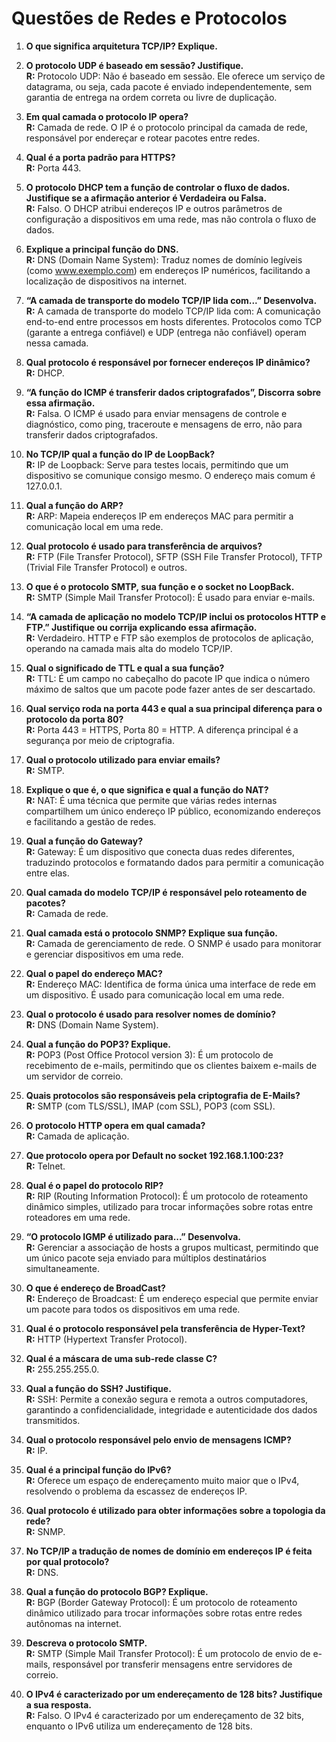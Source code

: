 # Questões de Redes e Protocolos

1. **O que significa arquitetura TCP/IP? Explique.**

2. **O protocolo UDP é baseado em sessão? Justifique.**  
   **R:** Protocolo UDP: Não é baseado em sessão. Ele oferece um serviço de datagrama, ou seja, cada pacote é enviado independentemente, sem garantia de entrega na ordem correta ou livre de duplicação.

3. **Em qual camada o protocolo IP opera?**  
   **R:** Camada de rede. O IP é o protocolo principal da camada de rede, responsável por endereçar e rotear pacotes entre redes.

4. **Qual é a porta padrão para HTTPS?**  
   **R:** Porta 443.

5. **O protocolo DHCP tem a função de controlar o fluxo de dados. Justifique se a afirmação anterior é Verdadeira ou Falsa.**  
   **R:** Falso. O DHCP atribui endereços IP e outros parâmetros de configuração a dispositivos em uma rede, mas não controla o fluxo de dados.

6. **Explique a principal função do DNS.**  
   **R:** DNS (Domain Name System): Traduz nomes de domínio legíveis (como www.exemplo.com) em endereços IP numéricos, facilitando a localização de dispositivos na internet.

7. **“A camada de transporte do modelo TCP/IP lida com...” Desenvolva.**  
   **R:** A camada de transporte do modelo TCP/IP lida com: A comunicação end-to-end entre processos em hosts diferentes. Protocolos como TCP (garante a entrega confiável) e UDP (entrega não confiável) operam nessa camada.

8. **Qual protocolo é responsável por fornecer endereços IP dinâmico?**  
   **R:** DHCP.

9. **“A função do ICMP é transferir dados criptografados”, Discorra sobre essa afirmação.**  
   **R:** Falsa. O ICMP é usado para enviar mensagens de controle e diagnóstico, como ping, traceroute e mensagens de erro, não para transferir dados criptografados.

10. **No TCP/IP qual a função do IP de LoopBack?**  
    **R:** IP de Loopback: Serve para testes locais, permitindo que um dispositivo se comunique consigo mesmo. O endereço mais comum é 127.0.0.1.

11. **Qual a função do ARP?**  
    **R:** ARP: Mapeia endereços IP em endereços MAC para permitir a comunicação local em uma rede.

12. **Qual protocolo é usado para transferência de arquivos?**  
    **R:** FTP (File Transfer Protocol), SFTP (SSH File Transfer Protocol), TFTP (Trivial File Transfer Protocol) e outros.

13. **O que é o protocolo SMTP, sua função e o socket no LoopBack.**  
    **R:** SMTP (Simple Mail Transfer Protocol): É usado para enviar e-mails.

14. **“A camada de aplicação no modelo TCP/IP inclui os protocolos HTTP e FTP.” Justifique ou corrija explicando essa afirmação.**  
    **R:** Verdadeiro. HTTP e FTP são exemplos de protocolos de aplicação, operando na camada mais alta do modelo TCP/IP.

15. **Qual o significado de TTL e qual a sua função?**  
    **R:** TTL: É um campo no cabeçalho do pacote IP que indica o número máximo de saltos que um pacote pode fazer antes de ser descartado.

16. **Qual serviço roda na porta 443 e qual a sua principal diferença para o protocolo da porta 80?**  
    **R:** Porta 443 = HTTPS, Porta 80 = HTTP. A diferença principal é a segurança por meio de criptografia.

17. **Qual o protocolo utilizado para enviar emails?**  
    **R:** SMTP.

18. **Explique o que é, o que significa e qual a função do NAT?**  
    **R:** NAT: É uma técnica que permite que várias redes internas compartilhem um único endereço IP público, economizando endereços e facilitando a gestão de redes.

19. **Qual a função do Gateway?**  
    **R:** Gateway: É um dispositivo que conecta duas redes diferentes, traduzindo protocolos e formatando dados para permitir a comunicação entre elas.

20. **Qual camada do modelo TCP/IP é responsável pelo roteamento de pacotes?**  
    **R:** Camada de rede.

21. **Qual camada está o protocolo SNMP? Explique sua função.**  
    **R:** Camada de gerenciamento de rede. O SNMP é usado para monitorar e gerenciar dispositivos em uma rede.

22. **Qual o papel do endereço MAC?**  
    **R:** Endereço MAC: Identifica de forma única uma interface de rede em um dispositivo. É usado para comunicação local em uma rede.

23. **Qual o protocolo é usado para resolver nomes de domínio?**  
    **R:** DNS (Domain Name System).

24. **Qual a função do POP3? Explique.**  
    **R:** POP3 (Post Office Protocol version 3): É um protocolo de recebimento de e-mails, permitindo que os clientes baixem e-mails de um servidor de correio.

25. **Quais protocolos são responsáveis pela criptografia de E-Mails?**  
    **R:** SMTP (com TLS/SSL), IMAP (com SSL), POP3 (com SSL).

26. **O protocolo HTTP opera em qual camada?**  
    **R:** Camada de aplicação.

27. **Que protocolo opera por Default no socket 192.168.1.100:23?**  
    **R:** Telnet.

28. **Qual é o papel do protocolo RIP?**  
    **R:** RIP (Routing Information Protocol): É um protocolo de roteamento dinâmico simples, utilizado para trocar informações sobre rotas entre roteadores em uma rede.

29. **“O protocolo IGMP é utilizado para...” Desenvolva.**  
    **R:** Gerenciar a associação de hosts a grupos multicast, permitindo que um único pacote seja enviado para múltiplos destinatários simultaneamente.

30. **O que é endereço de BroadCast?**  
    **R:** Endereço de Broadcast: É um endereço especial que permite enviar um pacote para todos os dispositivos em uma rede.

31. **Qual é o protocolo responsável pela transferência de Hyper-Text?**  
    **R:** HTTP (Hypertext Transfer Protocol).

32. **Qual é a máscara de uma sub-rede classe C?**  
    **R:** 255.255.255.0.

33. **Qual a função do SSH? Justifique.**  
    **R:** SSH: Permite a conexão segura e remota a outros computadores, garantindo a confidencialidade, integridade e autenticidade dos dados transmitidos.

34. **Qual o protocolo responsável pelo envio de mensagens ICMP?**  
    **R:** IP.

35. **Qual é a principal função do IPv6?**  
    **R:** Oferece um espaço de endereçamento muito maior que o IPv4, resolvendo o problema da escassez de endereços IP.

36. **Qual protocolo é utilizado para obter informações sobre a topologia da rede?**  
    **R:** SNMP.

37. **No TCP/IP a tradução de nomes de domínio em endereços IP é feita por qual protocolo?**  
    **R:** DNS.

38. **Qual a função do protocolo BGP? Explique.**  
    **R:** BGP (Border Gateway Protocol): É um protocolo de roteamento dinâmico utilizado para trocar informações sobre rotas entre redes autônomas na internet.

39. **Descreva o protocolo SMTP.**  
    **R:** SMTP (Simple Mail Transfer Protocol): É um protocolo de envio de e-mails, responsável por transferir mensagens entre servidores de correio.

40. **O IPv4 é caracterizado por um endereçamento de 128 bits? Justifique a sua resposta.**  
    **R:** Falso. O IPv4 é caracterizado por um endereçamento de 32 bits, enquanto o IPv6 utiliza um endereçamento de 128 bits.
